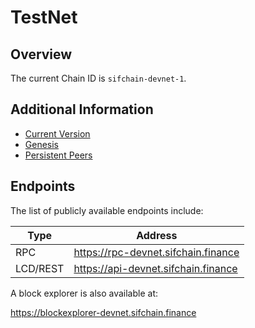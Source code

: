 # TestNet

## Overview

The current Chain ID is `sifchain-devnet-1`.

## Additional Information

* [Current Version](https://github.com/Sifchain/networks/tree/master/devnet/sifchain-devnet-1/version)
* [Genesis](https://github.com/Sifchain/networks/tree/master/devnet/sifchain-devnet-1/genesis.json.gz)
* [Persistent Peers](https://github.com/Sifchain/networks/tree/master/devnet/sifchain-devnet-1/persistent_peers.md)

## Endpoints

The list of publicly available endpoints include:

|Type|Address|
|----|-------|
|RPC|https://rpc-devnet.sifchain.finance|
|LCD/REST|https://api-devnet.sifchain.finance|

A block explorer is also available at:

https://blockexplorer-devnet.sifchain.finance

